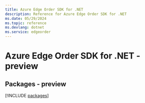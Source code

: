 ```yaml
---
title: Azure Edge Order SDK for .NET
description: Reference for Azure Edge Order SDK for .NET
ms.date: 05/29/2024
ms.topic: reference
ms.devlang: dotnet
ms.service: edgeorder
---
```

# Azure Edge Order SDK for .NET - preview
## Packages - preview
[!INCLUDE [packages](edge-order-index.md)]